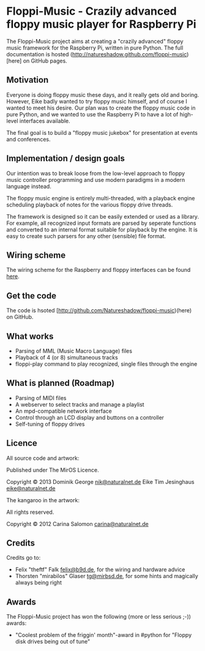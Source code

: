 Floppi-Music - Crazily advanced floppy music player for Raspberry Pi
====================================================================

The Floppi-Music project aims at creating a "crazily advanced" floppy
music framework for the Raspberry Pi, written in pure Python. The full
documentation is hosted
(http://natureshadow.github.com/floppi-music)[here] on GitHub pages.

Motivation
----------

Everyone is doing floppy music these days, and it really gets old and
boring. However, Eike badly wanted to try floppy music himself, and of
course I wanted to meet his desire. Our plan was to create the floppy
music code in pure Python, and we wanted to use the Raspberry Pi to have
a lot of high-level interfaces available.

The final goal is to build a "floppy music jukebox" for presentation at
events and conferences.

Implementation / design goals
-----------------------------

Our intention was to break loose from the low-level approach to floppy
music controller programming and use modern paradigms in a modern
language instead.

The floppy music engine is entirely multi-threaded, with a playback
engine scheduling playback of notes for the various floppy drive
threads.

The framework is designed so it can be easily extended or used as a
library. For example, all recognized input formats are parsed by
seperate functions and converted to an internal format suitable for
playback by the engine. It is easy to create such parsers for any other
(sensible) file format.

Wiring scheme
-------------

The wiring scheme for the Raspberry and floppy interfaces can be found
[here](wiring_8md_source.html).

Get the code
------------

The code is hsoted [http://github.com/Natureshadow/floppi-music)(here)
on GitHub.

What works
----------

 * Parsing of MML (Music Macro Language) files
 * Playback of 4 (or 8) simultaneous tracks
 * floppi-play command to play recognized, single files through the engine

What is planned (Roadmap)
-------------------------

 * Parsing of MIDI files
 * A webserver to select tracks and manage a playlist
 * An mpd-compatible network interface
 * Control through an LCD display and buttons on a controller
 * Self-tuning of floppy drives

Licence
-------

All source code and artwork:

 Published under The MirOS Licence.

 Copyright © 2013
       Dominik George <nik@naturalnet.de>
       Eike Tim Jesinghaus <eike@naturalnet.de>

The kangaroo in the artwork:

 All rights reserved.

 Copyright © 2012
       Carina Salomon <carina@naturalnet.de>

Credits
-------

Credits go to:

 * Felix "theftf" Falk <felix@b9d.de>, for the wiring and hardware advice
 * Thorsten "mirabilos" Glaser <tg@mirbsd.de>, for some hints and magically
   always being right

Awards
------

The Floppi-Music project has won the following (more or less serious
;-)) awards:

 * "Coolest problem of the friggin' month"-award in #python for
   "Floppy disk drives being out of tune"

